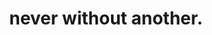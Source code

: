---
layout: /src/layouts/CaseStudyLayout.astro
title: never without another.
theme: valentine
color: text-neutral

description: Lorem, ipsum dolor sit amet consectetur adipisicing elit. Nulla dolorum vel id debitis ullam neque nihil dignissimos saepe architecto laborum commodi ad possimus eveniet provident, nemo magni, perspiciatis laudantium atque!
role: software, branding, ux/ui
year: 2022
client: Robert Kugler

isoione: /iphone.webp
isoitwo: /iphone.webp
isoithree: /iphone.webp


challenge: the challenge.
challengeOne: Lorem, ipsum dolor sit amet consectetur adipisicing elit. Nulla dolorum vel id debitis ullam neque nihil dignissimos saepe architecto laborum commodi ad possimus eveniet provident, nemo magni, perspiciatis laudantium atque!
challengeTwo: Lorem, ipsum dolor sit amet consectetur adipisicing elit. Nulla dolorum vel id debitis ullam neque nihil dignissimos saepe architecto laborum commodi ad possimus eveniet provident, nemo magni, perspiciatis laudantium atque!

istione: /yaba-login.png
istitwo: /yaba-account.png
istithree: /yaba-signup.png

solution: the solution.
solutionOne: Lorem, ipsum dolor sit amet consectetur adipisicing elit. Nulla dolorum vel id debitis ullam neque nihil dignissimos saepe architecto laborum commodi ad possimus eveniet provident, nemo magni, perspiciatis laudantium atque!
solutionTwo: Lorem, ipsum dolor sit amet consectetur adipisicing elit. Nulla dolorum vel id debitis ullam neque nihil dignissimos saepe architecto laborum commodi ad possimus eveniet provident, nemo magni, perspiciatis laudantium atque!
video: /yaba-video.webm

waveOne: /nw-one.svg
waveTwo: /nw-two.svg

takeaway: main takeaways.
takeawayOne: Lorem, ipsum dolor sit amet consectetur adipisicing elit. Nulla dolorum vel id debitis ullam neque nihil dignissimos saepe architecto laborum commodi ad possimus eveniet provident, nemo magni,
takeawayTwo: Lorem, ipsum dolor sit amet consectetur adipisicing elit. Nulla dolorum vel id debitis ullam neque nihil dignissimos saepe architecto laborum commodi ad possimus eveniet provident, nemo magni, 


next: /case-studies/groomify
previous: /case-studies/yaba
---